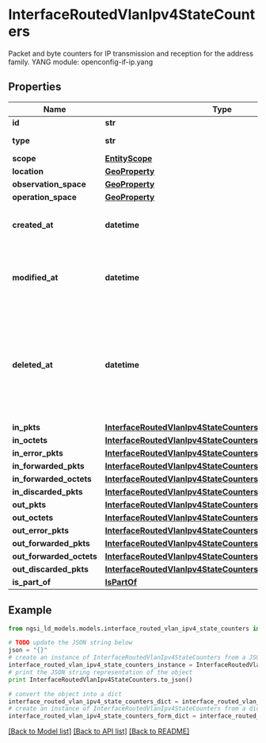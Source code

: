 # InterfaceRoutedVlanIpv4StateCounters

Packet and byte counters for IP transmission and reception for the address family.  YANG module: openconfig-if-ip.yang 

## Properties

Name | Type | Description | Notes
------------ | ------------- | ------------- | -------------
**id** | **str** | Entity id.  | [optional] 
**type** | **str** | NGSI-LD Entity identifier. It has to be InterfaceRoutedVlanIpv4StateCounters. | [default to 'InterfaceRoutedVlanIpv4StateCounters']
**scope** | [**EntityScope**](EntityScope.md) |  | [optional] 
**location** | [**GeoProperty**](GeoProperty.md) |  | [optional] 
**observation_space** | [**GeoProperty**](GeoProperty.md) |  | [optional] 
**operation_space** | [**GeoProperty**](GeoProperty.md) |  | [optional] 
**created_at** | **datetime** | Is defined as the temporal Property at which the Entity, Property or Relationship was entered into an NGSI-LD system.  | [optional] [readonly] 
**modified_at** | **datetime** | Is defined as the temporal Property at which the Entity, Property or Relationship was last modified in an NGSI-LD system, e.g. in order to correct a previously entered incorrect value.  | [optional] [readonly] 
**deleted_at** | **datetime** | Is defined as the temporal Property at which the Entity, Property or Relationship was deleted from an NGSI-LD system.  Entity deletion timestamp. See clause 4.8 It is only used in notifications reporting deletions and in the Temporal Representation of Entities (clause 4.5.6), Properties (clause 4.5.7), Relationships (clause 4.5.8) and LanguageProperties (clause 5.2.32).  | [optional] [readonly] 
**in_pkts** | [**InterfaceRoutedVlanIpv4StateCountersInPkts**](InterfaceRoutedVlanIpv4StateCountersInPkts.md) |  | [optional] 
**in_octets** | [**InterfaceRoutedVlanIpv4StateCountersInOctets**](InterfaceRoutedVlanIpv4StateCountersInOctets.md) |  | [optional] 
**in_error_pkts** | [**InterfaceRoutedVlanIpv4StateCountersInErrorPkts**](InterfaceRoutedVlanIpv4StateCountersInErrorPkts.md) |  | [optional] 
**in_forwarded_pkts** | [**InterfaceRoutedVlanIpv4StateCountersInForwardedPkts**](InterfaceRoutedVlanIpv4StateCountersInForwardedPkts.md) |  | [optional] 
**in_forwarded_octets** | [**InterfaceRoutedVlanIpv4StateCountersInForwardedOctets**](InterfaceRoutedVlanIpv4StateCountersInForwardedOctets.md) |  | [optional] 
**in_discarded_pkts** | [**InterfaceRoutedVlanIpv4StateCountersInDiscardedPkts**](InterfaceRoutedVlanIpv4StateCountersInDiscardedPkts.md) |  | [optional] 
**out_pkts** | [**InterfaceRoutedVlanIpv4StateCountersOutPkts**](InterfaceRoutedVlanIpv4StateCountersOutPkts.md) |  | [optional] 
**out_octets** | [**InterfaceRoutedVlanIpv4StateCountersOutOctets**](InterfaceRoutedVlanIpv4StateCountersOutOctets.md) |  | [optional] 
**out_error_pkts** | [**InterfaceRoutedVlanIpv4StateCountersOutErrorPkts**](InterfaceRoutedVlanIpv4StateCountersOutErrorPkts.md) |  | [optional] 
**out_forwarded_pkts** | [**InterfaceRoutedVlanIpv4StateCountersOutForwardedPkts**](InterfaceRoutedVlanIpv4StateCountersOutForwardedPkts.md) |  | [optional] 
**out_forwarded_octets** | [**InterfaceRoutedVlanIpv4StateCountersOutForwardedOctets**](InterfaceRoutedVlanIpv4StateCountersOutForwardedOctets.md) |  | [optional] 
**out_discarded_pkts** | [**InterfaceRoutedVlanIpv4StateCountersOutDiscardedPkts**](InterfaceRoutedVlanIpv4StateCountersOutDiscardedPkts.md) |  | [optional] 
**is_part_of** | [**IsPartOf**](IsPartOf.md) |  | 

## Example

```python
from ngsi_ld_models.models.interface_routed_vlan_ipv4_state_counters import InterfaceRoutedVlanIpv4StateCounters

# TODO update the JSON string below
json = "{}"
# create an instance of InterfaceRoutedVlanIpv4StateCounters from a JSON string
interface_routed_vlan_ipv4_state_counters_instance = InterfaceRoutedVlanIpv4StateCounters.from_json(json)
# print the JSON string representation of the object
print InterfaceRoutedVlanIpv4StateCounters.to_json()

# convert the object into a dict
interface_routed_vlan_ipv4_state_counters_dict = interface_routed_vlan_ipv4_state_counters_instance.to_dict()
# create an instance of InterfaceRoutedVlanIpv4StateCounters from a dict
interface_routed_vlan_ipv4_state_counters_form_dict = interface_routed_vlan_ipv4_state_counters.from_dict(interface_routed_vlan_ipv4_state_counters_dict)
```
[[Back to Model list]](../README.md#documentation-for-models) [[Back to API list]](../README.md#documentation-for-api-endpoints) [[Back to README]](../README.md)


